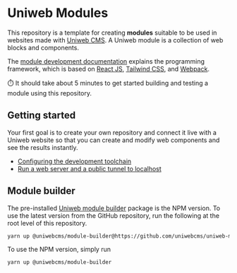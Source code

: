 # Uniweb Modules

This repository is a template for creating **modules** suitable to be used in websites made with [Uniweb CMS](https://uniwebcms.com). A Uniweb module is a collection of web blocks and components.

The [module development documentation](https://help.uniweb.app/) explains the programming framework, which is based on [React JS](https://react.dev/), [Tailwind CSS](https://tailwindcss.com/), and [Webpack](https://webpack.js.org/).

:stopwatch: It should take about 5 minutes to get started building and testing a module using this repository.

## Getting started

Your first goal is to create your own repository and connect it live with a Uniweb website so that you can create and modify web components and see the results instantly.

- [Configuring the development toolchain](https://github.com/uniwebcms/uniweb-module-builder/blob/main/docs/dev_toolchain.md)
- [Run a web server and a public tunnel to localhost](https://github.com/uniwebcms/uniweb-module-builder/blob/main/docs/dev_with_tunnel.md)


## Module builder

The pre-installed [Uniweb module builder](https://github.com/uniwebcms/uniweb-module-builder) package is the NPM version. To use the latest version from the GitHub repository, run the following at the root level of this repository.

```bash
yarn up @uniwebcms/module-builder@https://github.com/uniwebcms/uniweb-module-builder.git
```

To use the NPM version, simply run

```bash
yarn up @uniwebcms/module-builder
```
